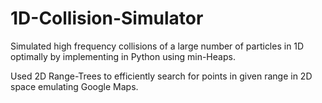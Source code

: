 # 1D-Collision-Simulator

Simulated high frequency collisions of a large number of particles in 1D optimally by implementing in Python using min-Heaps.

Used 2D Range-Trees to efficiently search for points in given range in 2D space emulating Google Maps.
